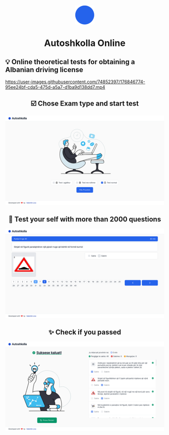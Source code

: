 <p align="center">
    <img alt="Autoshkolla Online Logo" src="./src/images/icon.png" width="60" />
</p>
<h1 align="center">
Autoshkolla Online
</h1>

## 💡 Online theoretical tests for obtaining a Albanian driving license

https://user-images.githubusercontent.com/74852397/176846774-95ee24bf-cda5-475d-a5a7-d1ba9d138dd7.mp4

<h2 align="center">
☑️ Chose Exam type and start test
</h2>

<img src="./assets/home.png"/>

<h2 align="center">
🙋 Test your self with more than 2000 questions
</h2>

<img src="./assets/exam.png"/>

<h2 align="center">
✨ Check if you passed
</h2>

<img src="./assets/result.png"/>
